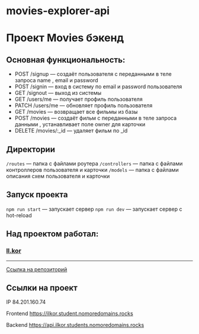# movies-explorer-api
# Проект Movies бэкенд

## Основная функциональность:
<ul>
<li>POST /signup — создаёт пользователя с переданными в теле запроса name , email и password</li>
<li>POST /signin — вход в систему по email и password пользователя</li>
<li>GET /signout — выход из системы</li>
<li>GET /users/me — получает профиль пользователя</li>
<li>PATCH /users/me — обновляет профиль пользователя</li>
<li>GET /movies — возвращает все фильмы из базы</li>
<li>POST /movies — создаёт фильм с переданными в теле запроса данными , устанавливает поле owner для
карточки</li>
<li>DELETE /movies/:_id — удаляет фильм по _id</li>
</ul>


## Директории

`/routes` — папка с файлами роутера
`/controllers` — папка с файлами контроллеров пользователя и карточки
`/models` — папка с файлами описания схем пользователя и карточки


## Запуск проекта

`npm run start` — запускает сервер
`npm run dev` — запускает сервер с hot-reload

<h2>Над проектом работал:</h2>
<h3><a href="https://github.com/ilkor4" target="_blank">Il.kor</a></h3>

________________________________

<a href="https://github.com/ilkor4/movies-explorer-api.git" target="_blank">Сcылка на репозиторий</a>

## Ссылки на проект

IP 84.201.160.74

Frontend https://ilkor.student.nomoredomains.rocks

Backend https://api.ilkor.students.nomoredomains.rocks
